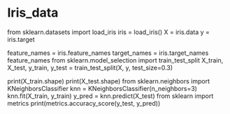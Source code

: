 # Iris_data
from sklearn.datasets import load_iris
iris = load_iris()
X = iris.data
y = iris.target

feature_names = iris.feature_names
target_names = iris.target_names
feature_names
from sklearn.model_selection import train_test_split
X_train, X_test, y_train, y_test = train_test_split(X, y, test_size=0.3) 

print(X_train.shape)
print(X_test.shape)
from sklearn.neighbors import KNeighborsClassifier
knn = KNeighborsClassifier(n_neighbors=3)
knn.fit(X_train, y_train)
y_pred = knn.predict(X_test)
from sklearn import metrics
print(metrics.accuracy_score(y_test, y_pred))
